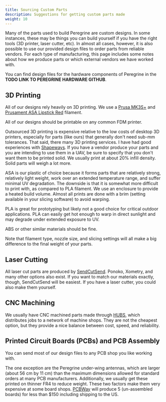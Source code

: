 ```yaml
---
title: Sourcing Custom Parts
description: Suggestions for getting custom parts made
weight: 10
---
```


Many of the parts used to build Peregrine are custom designs. In some instances,
these may be things you can build yourself if you have the right tools
(3D printer, laser cutter, etc). In almost all cases, however, it is also
possible to use our provided design files to order parts from reliable vendors.
For each type of manufacturing, this page includes some notes about how we
produce parts or which external vendors we have worked with.

You can find design files for the hardware components of Peregrine in the
**TODO LINK TO PEREGRINE HARDWARE GITHUB**.

## 3D Printing

All of our designs rely heavily on 3D printing. We use a
[Prusa MK3S+](https://www.prusa3d.com/category/original-prusa-i3-mk3s/) and
[Prusament ASA Lipstick Red](https://www.prusa3d.com/product/prusament-asa-lipstick-red-850g/)
filament.

All of our designs should be printable on any common FDM printer.

Outsourced 3D printing is expensive relative to the low costs of desktop 3D
printers, especially for parts (like ours) that generally don't need sub-mm
tolerances. That said, there many 3D printing services. I have had good
experiences with [Shapeways](https://www.shapeways.com/). If you have a vendor
produce your parts and you are intending to use them in a UAV, be sure to
specify that you don't want them to be printed solid. We usually print at about
20% infill density. Solid parts will weigh a lot more.

ASA is our plastic of choice because it forms parts that are relatively strong,
relatively light weight, work over an extended temperature range, and suffer
minimal UV degradation. The downside is that it is somewhat more difficult to
print with, as compared to PLA filament. We use an enclosure to provide a heated
build volume. Almost all prints are done with a brim (setting available in your
slicing software) to avoid warping.

PLA is great for prototyping but likely not a good choice for critical outdoor
applications. PLA can easily get hot enough to warp in direct sunlight and may
degrade under extended exposure to UV.

ABS or other similar materials should be fine.

Note that filament type, nozzle size, and slicing settings will all make a big
difference to the final weight of your parts.

## Laser Cutting

All laser cut parts are produced by [SendCutSend](https://sendcutsend.com/).
Ponoko, Xometry, and many other options also exist. If you want to match our
materials exactly, though, SendCutSend will be easiest.
If you have a laser cutter, you could also make them yourself.

## CNC Machining

We usually have CNC machined parts made through [HUBS](https://www.hubs.com/),
which distributes jobs to a network of machine shops. They are not the cheapest
option, but they provide a nice balance between cost, speed, and reliability.

## Printed Circuit Boards (PCBs) and PCB Assembly

You can send most of our design files to any PCB shop you like working with.

The one exception are the Peregrine under-wing antennas, which are larger
(about 56 cm by 11 cm) than the maximum dimensions allowed for standard orders
at many PCB manufacturers. Additionally, we usually get these printed on thinner
FR4 to reduce weight. These two factors make them very expensive at some board
shops. [PCBWay](https://www.pcbway.com/) will produce 5 (un-assembled boards)
for less than $150 including shipping to the US.